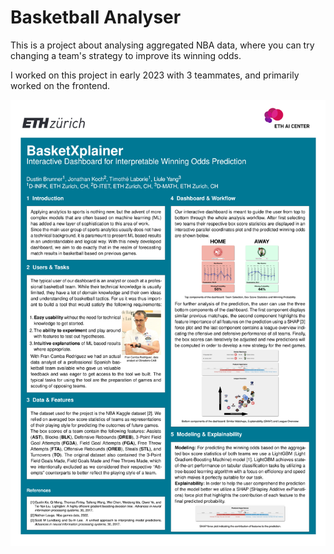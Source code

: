 # Basketball Analyser
This is a project about analysing aggregated NBA data, where you can try changing a team's strategy to improve its winning odds.

I worked on this project in early 2023 with 3 teammates, and primarily worked on the frontend.

<img src="https://raw.githubusercontent.com/timothelaborie/basketball_analyser/main/paper/Poster.png"/>

